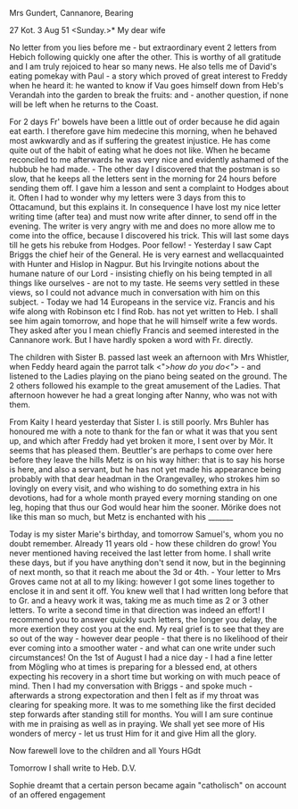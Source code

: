 Mrs Gundert, Cannanore, Bearing

27 Kot. 3 Aug 51
 <Sunday.>*
My dear wife

No letter from you lies before me - but extraordinary event 2 letters from Hebich following quickly one after the other. This is worthy of all gratitude and I am truly rejoiced to hear so many news. He also tells me of David's eating pomekay with Paul - a story which proved of great interest to Freddy when he heard it: he wanted to know if Vau goes himself down from Heb's Verandah into the garden to break the fruits: and - another question, if none will be left when he returns to the Coast.

For 2 days Fr' bowels have been a little out of order because he did again eat earth. I therefore gave him medecine this morning, when he behaved most awkwardly and as if suffering the greatest injustice. He has come quite out of the habit of eating what he does not like. When he became reconciled to me afterwards he was very nice and evidently ashamed of the hubbub he had made. - The other day I discovered that the postman is so slow, that he keeps all the letters sent in the morning for 24 hours before sending them off. I gave him a lesson and sent a complaint to Hodges about it. Often I had to wonder why my letters were 3 days from this to Ottacamund, but this explains it. In consequence I have lost my nice letter writing time (after tea) and must now write after dinner, to send off in the evening. The writer is very angry with me and does no more allow me to come into the office, because I discovered his trick. This will last some days till he gets his rebuke from Hodges. Poor fellow! - Yesterday I saw Capt Briggs the chief heir of the General. He is very earnest and wellacquainted with Hunter and Hislop in Nagpur. But his Irvingite notions about the humane nature of our Lord - insisting chiefly on his being tempted in all things like ourselves - are not to my taste. He seems very settled in these views, so I could not advance much in conversation with him on this subject. - Today we had 14 Europeans in the service viz. Francis and his wife along with Robinson etc I find Rob. has not yet written to Heb. I shall see him again tomorrow, and hope that he will himself write a few words. They asked after you I mean chiefly Francis and seemed interested in the Cannanore work. But I have hardly spoken a word with Fr. directly.

The children with Sister B. passed last week an afternoon with Mrs Whistler, when Feddy heard again the parrot talk <">*how do you do<">* - and listened to the Ladies playing on the piano being seated on the ground. The 2 others followed his example to the great amusement of the Ladies. That afternoon however he had a great longing after Nanny, who was not with them.

From Kaity I heard yesterday that Sister I. is still poorly. Mrs Buhler has honoured me with a note to thank for the fan or what it was that you sent up, and which after Freddy had yet broken it more, I sent over by Mör. It seems that has pleased them. Beuttler's are perhaps to come over here before they leave the hills Metz is on his way hither: that is to say his horse is here, and also a servant, but he has not yet made his appearance being probably with that dear headman in the Orangevalley, who strokes him so lovingly on every visit, and who wishing to do something extra in his devotions, had for a whole month prayed every morning standing on one leg, hoping that thus our God would hear him the sooner. Mörike does not like this man so much, but Metz is enchanted with his _______ <Metz has just arrived>

Today is my sister Marie's birthday, and tomorrow Samuel's, whom you no doubt remember. Already 11 years old - how these children do grow! You never mentioned having received the last letter from home. I shall write these days, but if you have anything don't send it now, but in the beginning of next month, so that it reach me about the 3d or 4th. - Your letter to Mrs Groves came not at all to my liking: however I got some lines together to enclose it in and sent it off. You knew well that I had written long before that to Gr. and a heavy work it was, taking me as much time as 2 or 3 other letters. To write a second time in that direction was indeed an effort! I recommend you to answer quickly such letters, the longer you delay, the more exertion they cost you at the end. My real grief is to see that they are so out of the way - however dear people - that there is no likelihood of their ever coming into a smoother water - and what can one write under such circumstances! On the 1st of August I had a nice day - I had a fine letter from Mögling who at times is preparing for a blessed end, at others expecting his recovery in a short time but working on with much peace of mind. Then I had my conversation with Briggs - and spoke much - afterwards a strong expectoration and then I felt as if my throat was clearing for speaking more. It was to me something like the first decided step forwards after standing still for months. You will I am sure continue with me in praising as well as in praying. We shall yet see more of His wonders of mercy - let us trust Him for it and give Him all the glory.

Now farewell love to the children and all
 Yours HGdt

Tomorrow I shall write to Heb. D.V.

Sophie dreamt that a certain person became again "catholisch" on account of an offered engagement
